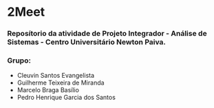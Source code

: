 # 2Meet

### Reposítorio da atividade de Projeto Integrador - Análise de Sistemas - Centro Universitário Newton Paiva.

### Grupo:

* Cleuvin Santos Evangelista
* Guilherme Teixeira de Miranda
* Marcelo Braga Basílio
* Pedro Henrique Garcia dos Santos
